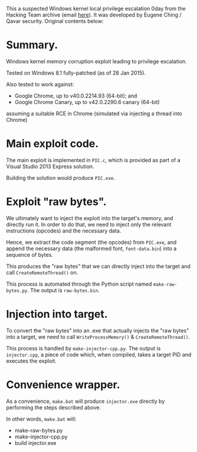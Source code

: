 This a suspected Windows kernel local privilege escalation 0day from the Hacking Team archive (email [here](https://wikileaks.org/hackingteam/emails/emailid/974752)). It was developed by Eugene Ching / Qavar security. Original contents below:

Summary.
======== 

Windows kernel memory corruption exploit leading to privilege escalation.

Tested on Windows 8.1 fully-patched (as of 28 Jan 2015).

Also tested to work against:

  * Google Chrome, up to v40.0.2214.93 (64-bit); and  
  * Google Chrome Canary, up to v42.0.2290.6 canary (64-bit)  

assuming a suitable RCE in Chrome (simulated via injecting a thread into 
Chrome)


Main exploit code.
==================

The main exploit is implemented in `PIC.c`, which is provided as part of a
Visual Studio 2013 Express solution.

Building the solution would produce `PIC.exe`.


Exploit "raw bytes".
====================

We ultimately want to inject the exploit into the target's memory, and directly
run it. In order to do that, we need to inject only the relevant instructions
(opcodes) and the necessary data.

Hence, we extract the code segment (the opcodes) from `PIC.exe`, and append the
necessary data (the malformed font, `font-data.bin`) into a sequence of  bytes.

This produces the "raw bytes" that we can directly inject into the target and
call `CreateRemoteThread()` on.

This process is automated through the Python script named `make-raw-bytes.py`.
The output is `raw-bytes.bin`.


Injection into target.
======================

To convert the "raw bytes" into an .exe that actually injects the "raw bytes"
into a target, we need to call `WriteProcessMemory()` & `CreateRemoteThread()`.

This process is handled by `make-injector-cpp.py`. The output is
`injector.cpp`, a piece of code which, when compiled, takes a target PID and
executes the exploit.


Convenience wrapper.
====================

As a convenience, `make.bat` will produce `injector.exe` directly by performing
the steps described above.

In other words, `make.bat` will:
  - make-raw-bytes.py
  - make-injector-cpp.py
  - build injector.exe
